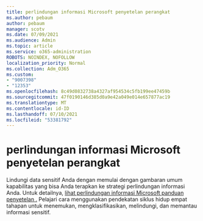 ```yaml
---
title: perlindungan informasi Microsoft penyetelan perangkat
ms.author: pebaum
author: pebaum
manager: scotv
ms.date: 07/09/2021
ms.audience: Admin
ms.topic: article
ms.service: o365-administration
ROBOTS: NOINDEX, NOFOLLOW
localization_priority: Normal
ms.collection: Adm_O365
ms.custom:
- "9007398"
- "12353"
ms.openlocfilehash: 8c49d0832738a4327af954534c5fb199ee47459b
ms.sourcegitcommit: 47f0190146d385d0a9e42a049e014e657877ac19
ms.translationtype: MT
ms.contentlocale: id-ID
ms.lasthandoff: 07/10/2021
ms.locfileid: "53381792"
---
```

# <a name="microsoft-information-protection-setup-guide"></a>perlindungan informasi Microsoft penyetelan perangkat

Lindungi data sensitif Anda dengan memulai dengan gambaran umum kapabilitas yang bisa Anda terapkan ke strategi perlindungan informasi Anda. Untuk detailnya, [lihat perlindungan informasi Microsoft panduan penyetelan .](https://admin.microsoft.com/adminportal/home#/modernonboarding/mipsetupguide) Pelajari cara menggunakan pendekatan siklus hidup empat tahapan untuk menemukan, mengklasifikasikan, melindungi, dan memantau informasi sensitif.